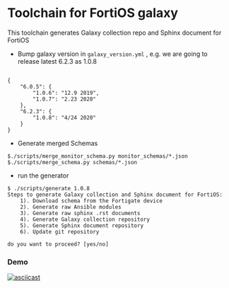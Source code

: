 # Toolchain for FortiOS galaxy

This toolchain generates Galaxy collection repo and Sphinx document for FortiOS

 -   Bump galaxy version in `galaxy_version.yml` , e.g. we are going to release latest 6.2.3 as 1.0.8
```

{
    "6.0.5": {
        "1.0.6": "12.9 2019",
        "1.0.7": "2.23 2020"
    },
    "6.2.3": {
        "1.0.8": "4/24 2020"
    }
}
```
- Generate merged Schemas
```
$./scripts/merge_monitor_schema.py monitor_schemas/*.json
$./scripts/merge_schema.py schemas/*.json
```
- run the generator
```
$ ./scripts/generate 1.0.8
Steps to generate Galaxy collection and Sphinx document for FortiOS:
	1). Download schema from the Fortigate device
	2). Generate raw Ansible modules
	3). Generate raw sphinx .rst documents
	4). Generate Galaxy collection repository
	5). Generate Sphinx document repository
	6). Update git repository

do you want to proceed? [yes/no]
```


### Demo
[![asciicast](https://asciinema.org/a/YYT3jb0rY3SO9zP9wp6Ig2zwG.svg)](https://asciinema.org/a/YYT3jb0rY3SO9zP9wp6Ig2zwG)


